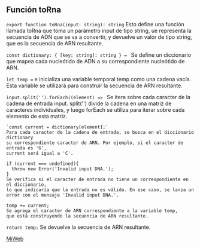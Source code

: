 ## Función toRna


  `export function toRna(input: string): string`
  Esto define una función llamada toRna que toma un parámetro input de tipo string,
  ue representa la secuencia de ADN que se va a convertir,
  y devuelve un valor de tipo string, que es la secuencia de ARN resultante.
  
  `const dictionary: { [key: string]: string } = `
    Se define un diccionario que mapea cada nucleótido de ADN a su correspondiente nucleótido de ARN.

  `let temp =`
   e inicializa una variable temporal temp como una cadena vacía.
   Esta variable se utilizará para construir la secuencia de ARN resultante.

  `input.split('').forEach((element) => `
    Se itera sobre cada caracter de la cadena de entrada input.
    split('') divide la cadena en una matriz de caracteres individuales,
    y luego forEach se utiliza para iterar sobre cada elemento de esta matriz.

    `const current = dictionary[element];`
    Para cada caracter de la cadena de entrada, se busca en el diccionario dictionary
    su correspondiente caracter de ARN. Por ejemplo, si el caracter de entrada es 'G',
    current será igual a 'C'.

    if (current === undefined){
      throw new Error('Invalid input DNA.');
    }
    Se verifica si el caracter de entrada no tiene un correspondiente en el diccionario,
    lo que indicaría que la entrada no es válida. En ese caso, se lanza un error con el mensaje 'Invalid input DNA.'.

    temp += current;
    Se agrega el caracter de ARN correspondiente a la variable temp,
    que está construyendo la secuencia de ARN resultante.
  

  `return temp;`
  Se devuelve la secuencia de ARN resultante.

[MiWeb](https://youtu.be/JbOXcgfLvt0)